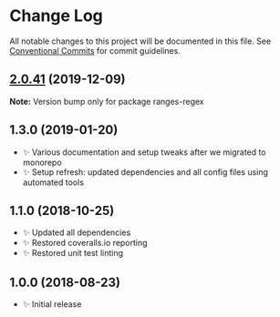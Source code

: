 # Change Log

All notable changes to this project will be documented in this file.
See [Conventional Commits](https://conventionalcommits.org) for commit guidelines.

## [2.0.41](https://gitlab.com/codsen/codsen/compare/ranges-regex@2.0.40...ranges-regex@2.0.41) (2019-12-09)

**Note:** Version bump only for package ranges-regex





## 1.3.0 (2019-01-20)

- ✨ Various documentation and setup tweaks after we migrated to monorepo
- ✨ Setup refresh: updated dependencies and all config files using automated tools

## 1.1.0 (2018-10-25)

- ✨ Updated all dependencies
- ✨ Restored coveralls.io reporting
- ✨ Restored unit test linting

## 1.0.0 (2018-08-23)

- ✨ Initial release
